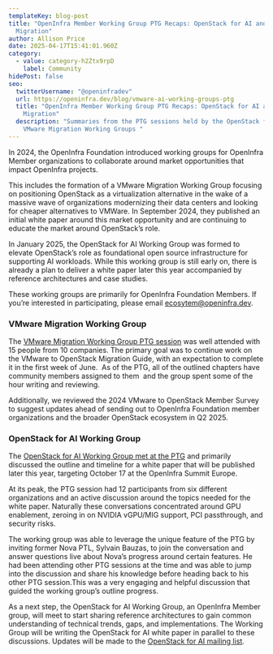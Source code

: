 ```yaml
---
templateKey: blog-post
title: "OpenInfra Member Working Group PTG Recaps: OpenStack for AI and VMware
  Migration"
author: Allison Price
date: 2025-04-17T15:41:01.960Z
category:
  - value: category-h2Ztx9rpD
    label: Community
hidePost: false
seo:
  twitterUsername: "@openinfradev"
  url: https://openinfra.dev/blog/vmware-ai-working-groups-ptg
  title: "OpenInfra Member Working Group PTG Recaps: OpenStack for AI and VMware
    Migration"
  description: "Summaries from the PTG sessions held by the OpenStack for AI and
    VMware Migration Working Groups "
---
```

In 2024, the OpenInfra Foundation introduced working groups for OpenInfra Member organizations to collaborate around market opportunities that impact OpenInfra projects. 

This includes the formation of a VMware Migration Working Group focusing on positioning OpenStack as a virtualization alternative in the wake of a massive wave of organizations modernizing their data centers and looking for cheaper alternatives to VMWare. In September 2024, they published an initial white paper around this market opportunity and are continuing to educate the market around OpenStack’s role. 

In January 2025, the OpenStack for AI Working Group was formed to elevate OpenStack’s role as foundational open source infrastructure for supporting AI workloads. While this working group is still early on, there is already a plan to deliver a white paper later this year accompanied by reference architectures and case studies. 

These working groups are primarily for OpenInfra Foundation Members. If you’re interested in participating, please email [ecosytem@openinfra.dev](mailto:ecosytem@openinfra.dev). 

### VMware Migration Working Group

The [VMware Migration Working Group PTG session](https://etherpad.opendev.org/p/apr2025-ptg-vm-wg) was well attended with 15 people from 10 companies. The primary goal was to continue work on the VMware to OpenStack Migration Guide, with an expectation to complete it in the first week of June.  As of the PTG, all of the outlined chapters have community members assigned to them  and the group spent some of the hour writing and reviewing.

Additionally, we reviewed the 2024 VMware to OpenStack Member Survey to suggest updates ahead of sending out to OpenInfra Foundation member organizations and the broader OpenStack ecosystem in Q2 2025. 

### OpenStack for AI Working Group

The [OpenStack for AI Working Group met at the PTG](https://etherpad.opendev.org/p/apr2025-ptg-os-ai) and primarily discussed the outline and timeline for a white paper that will be published later this year, targeting October 17 at the OpenInfra Summit Europe. 

At its peak, the PTG session had 12 participants from six different organizations and an active discussion around the topics needed for the white paper. Naturally these conversations concentrated around GPU enablement, zeroing in on NVIDIA vGPU/MIG support, PCI passthrough, and security risks. 

The working group was able to leverage the unique feature of the PTG by inviting former Nova PTL, Sylvain Bauzas, to join the conversation and answer questions live about Nova’s progress around certain features. He had been attending other PTG sessions at the time and was able to jump into the discussion and share his knowledge before heading back to his other PTG session.This was a very engaging and helpful discussion that guided the working group’s outline progress. 

As a next step, the OpenStack for AI Working Group, an OpenInfra Member group, will meet to start sharing reference architectures to gain common understanding of technical trends, gaps, and implementations. The Working Group will be writing the OpenStack for AI white paper in parallel to these discussions. Updates will be made to the [OpenStack for AI mailing list](https://lists.openinfra.org/mailman3/lists/ai-openstack-wg.lists.openinfra.org/).